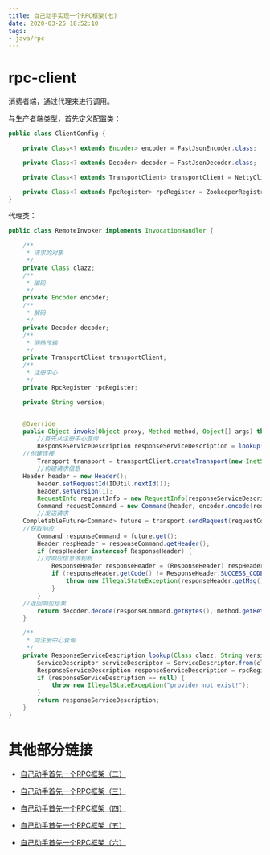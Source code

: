 ```yaml
---
title: 自己动手实现一个RPC框架(七)
date: 2020-03-25 18:52:10
tags:
- java/rpc
---
```


# rpc-client

消费者端，通过代理来进行调用。

与生产者端类型，首先定义配置类：

```java
public class ClientConfig {

	private Class<? extends Encoder> encoder = FastJsonEncoder.class;

	private Class<? extends Decoder> decoder = FastJsonDecoder.class;

	private Class<? extends TransportClient> transportClient = NettyClient.class;

	private Class<? extends RpcRegister> rpcRegister = ZookeeperRegistry.class;
}
```

<!--more-->

代理类：

```java
public class RemoteInvoker implements InvocationHandler {

	/**
	 * 请求的对象
	 */
	private Class clazz;
	/**
	 * 编码
	 */
	private Encoder encoder;
	/**
	 * 解码
	 */
	private Decoder decoder;
	/**
	 * 网络传输
	 */
	private TransportClient transportClient;
	/**
	 * 注册中心
	 */
	private RpcRegister rpcRegister;

	private String version;


	@Override
	public Object invoke(Object proxy, Method method, Object[] args) throws Throwable {
		//首先从注册中心查询
		ResponseServiceDescription responseServiceDescription = lookup(clazz, version, method);
    //创建连接
		Transport transport = transportClient.createTransport(new InetSocketAddress(responseServiceDescription.getUri().getHost(), responseServiceDescription.getUri().getPort()), 30000L);
		//构建请求信息
    Header header = new Header();
		header.setRequestId(IDUtil.nextId());
		header.setVersion(1);
		RequestInfo requestInfo = new RequestInfo(responseServiceDescription, args);
		Command requestCommand = new Command(header, encoder.encode(requestInfo));
		//发送请求
    CompletableFuture<Command> future = transport.sendRequest(requestCommand);
    //获取响应
		Command responseCommand = future.get();
		Header respHeader = responseCommand.getHeader();
		if (respHeader instanceof ResponseHeader) {
   		//对响应信息做判断
			ResponseHeader responseHeader = (ResponseHeader) respHeader;
			if (responseHeader.getCode() != ResponseHeader.SUCCESS_CODE) {
				throw new IllegalStateException(responseHeader.getMsg());
			}
		}
    //返回响应结果
		return decoder.decode(responseCommand.getBytes(), method.getReturnType());
	}

	/**
	 * 向注册中心查询
	 */
	private ResponseServiceDescription lookup(Class clazz, String version, Method method) {
		ServiceDescriptor serviceDescriptor = ServiceDescriptor.from(clazz, version, method);
		ResponseServiceDescription responseServiceDescription = rpcRegister.lookup(serviceDescriptor);
		if (responseServiceDescription == null) {
			throw new IllegalStateException("provider not exist!");
		}
		return responseServiceDescription;
	}
}
```

# 其他部分链接

- [自己动手首先一个RPC框架（二）](https://www.liunaijie.top/2020/03/25/微服务/自己动手实现一个RPC框架（二）/)

- [自己动手首先一个RPC框架（三）](https://www.liunaijie.top/2020/03/25/微服务/自己动手实现一个RPC框架（三）/)

- [自己动手首先一个RPC框架（四）](https://www.liunaijie.top/2020/03/25/微服务/自己动手实现一个RPC框架（四）/)

- [自己动手首先一个RPC框架（五）](https://www.liunaijie.top/2020/03/25/微服务/自己动手实现一个RPC框架（五）/)

- [自己动手首先一个RPC框架（六）](https://www.liunaijie.top/2020/03/25/微服务/自己动手实现一个RPC框架（六）/)

	